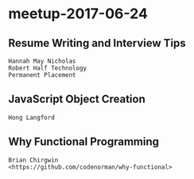 ﻿# meetup-2017-06-24


## Resume Writing and Interview Tips
	Hannah May Nicholas 
	Robert Half Technology
	Permanent Placement
	
## JavaScript Object Creation
	Hong Langford 
	
	
## Why Functional Programming
	Brian Chirgwin
	<https://github.com/codenorman/why-functional>
	
